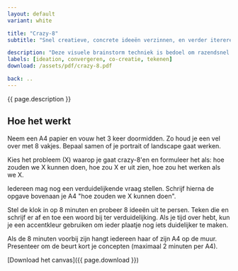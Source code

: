 ```yaml
---
layout: default
variant: white

title: "Crazy-8"
subtitle: "Snel creatieve, concrete ideeën verzinnen, en verder itereren."

description: "Deze visuele brainstorm techniek is bedoel om razendsnel een grote hoeveelheid ideeën op te halen."
labels: [ideation, convergeren, co-creatie, tekenen]
download: /assets/pdf/crazy-8.pdf

back: ..
---
```

{{ page.description }}

## Hoe het werkt

Neem een A4 papier en vouw het 3 keer doormidden. Zo houd je een vel over met 8 vakjes. Bepaal samen of je portrait of landscape gaat werken.

Kies het probleem (X) waarop je gaat crazy-8'en en formuleer het als: hoe zouden we X kunnen doen, hoe zou X er uit zien, hoe zou het werken als we X.

Iedereen mag nog een verduidelijkende vraag stellen. Schrijf hierna de opgave bovenaan je A4 "hoe zouden we X kunnen doen".

Stel de klok in op 8 minuten en probeer 8 ideeën uit te persen. Teken die en schrijf er af en toe een woord bij ter verduidelijking. Als je tijd over hebt, kun je  een accentkleur gebruiken om ieder plaatje nog iets duidelijker te maken.

Als de 8 minuten voorbij zijn hangt iedereen haar of zijn A4 op de muur. Presenteer om de beurt kort je concepten (maximaal 2 minuten per A4).

[Download het canvas]({{ page.download }})
